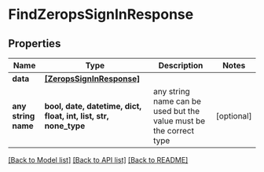 # FindZeropsSignInResponse


## Properties
Name | Type | Description | Notes
------------ | ------------- | ------------- | -------------
**data** | [**[ZeropsSignInResponse]**](ZeropsSignInResponse.md) |  | 
**any string name** | **bool, date, datetime, dict, float, int, list, str, none_type** | any string name can be used but the value must be the correct type | [optional]

[[Back to Model list]](../README.md#documentation-for-models) [[Back to API list]](../README.md#documentation-for-api-endpoints) [[Back to README]](../README.md)


